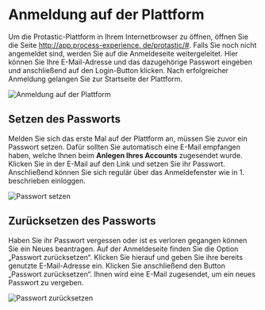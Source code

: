 
# Anmeldung auf der Plattform
Um die Protastic-Plattform in Ihrem Internetbrowser zu öffnen, öffnen Sie die Seite [http://app.process-experience.
de/protastic/#](http://app.process-experience.de/protastic/#).
Falls Sie noch nicht angemeldet sind, werden Sie auf die Anmeldeseite weitergeleitet. Hier können Sie Ihre E-Mail-Adresse und das dazugehörige Passwort eingeben und anschließend auf den Login-Button klicken. Nach erfolgreicher Anmeldung gelangen Sie zur Startseite der Plattform.

![Anmeldung auf der Plattform](/assets/images/screenshots/register1.png "Screenshot 1")

## Setzen des Passworts
Melden Sie sich das erste Mal auf der Plattform an, müssen Sie zuvor ein Passwort setzen. Dafür sollten Sie 
automatisch eine E-Mail empfangen haben, welche Ihnen beim **Anlegen Ihres Accounts** zugesendet wurde. Klicken Sie in 
der E-Mail auf den Link und setzen Sie ihr Passwort. Anschließend können Sie sich regulär über das Anmeldefenster wie in 1. beschrieben einloggen.

![Passwort setzen](/assets/images/screenshots/register2.png "Screenshot 2")

## Zurücksetzen des Passworts
Haben Sie ihr Passwort vergessen oder ist es verloren gegangen können Sie ein Neues beantragen. Auf der Anmeldeseite 
finden Sie die Option „Passwort zurücksetzen“. Klicken Sie hierauf und geben Sie ihre bereits genutzte E-Mail-Adresse ein. Klicken Sie anschließend den Button „Passwort zurücksetzen“. Ihnen wird eine E-Mail zugesendet, um ein neues Passwort zu vergeben.

![Passwort zurücksetzen](/assets/images/screenshots/register3.png "Screenshot 3")